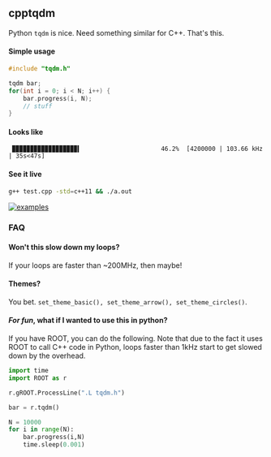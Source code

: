 ## cpptqdm

Python `tqdm` is nice. Need something similar for C++. That's this.

#### Simple usage
```cpp
#include "tqdm.h"

tqdm bar;
for(int i = 0; i < N; i++) {
    bar.progress(i, N);
    // stuff
}
```

#### Looks like
```
 ▉▉▉▉▉▉▉▉▉▉▉▉▉▉▉▉▉▉▍                      46.2%  [4200000 | 103.66 kHz | 35s<47s]
```

#### See it live
```bash
g++ test.cpp -std=c++11 && ./a.out
```

[![examples](https://asciinema.org/a/DLNBDhfG5xp0PvryK1C9Q9SQl.png)](https://asciinema.org/a/DLNBDhfG5xp0PvryK1C9Q9SQl?autoplay=1)

### FAQ

#### Won't this slow down my loops?

If your loops are faster than ~200MHz, then maybe!

#### Themes?

You bet. `set_theme_basic(), set_theme_arrow(), set_theme_circles()`.

#### *For fun*, what if I wanted to use this in python?

If you have ROOT, you can do the following. Note that
due to the fact it uses ROOT to call C++ code in
Python, loops faster than 1kHz start to get slowed 
down by the overhead.
```python
import time
import ROOT as r

r.gROOT.ProcessLine(".L tqdm.h")

bar = r.tqdm()

N = 10000
for i in range(N):
    bar.progress(i,N)
    time.sleep(0.001)
```
